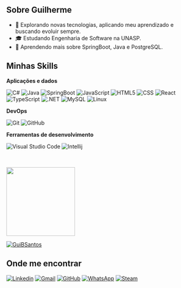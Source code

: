 ## Sobre Guilherme

- 🤔 Explorando novas tecnologias, aplicando meu aprendizado e buscando evoluir sempre.
- 🎓 Estudando Engenharia de Software na UNASP.
- 🌱 Aprendendo mais sobre SpringBoot, Java e PostgreSQL.

## Minhas Skills

**Aplicações e dados**

![C#](https://img.shields.io/badge/C%23-239120?style=for-the-badge&logo=c-sharp&logoColor=white)
![Java](https://img.shields.io/badge/Java-ED8B00?style=for-the-badge&logo=java&logoColor=white)
![SpringBoot](https://img.shields.io/badge/Spring-6DB33F?style=for-the-badge&logo=spring&logoColor=white)
![JavaScript](https://img.shields.io/badge/JavaScript-F7DF1E?style=for-the-badge&logo=javascript&logoColor=black)
![HTML5](https://img.shields.io/badge/HTML5-E34F26?style=for-the-badge&logo=html5&logoColor=white)
![CSS](https://img.shields.io/badge/CSS-239120?&style=for-the-badge&logo=css3&logoColor=white)
![React](https://img.shields.io/badge/React-20232A?style=for-the-badge&logo=react&logoColor=61DAFB)
![TypeScript](https://img.shields.io/badge/TypeScript-007ACC?style=for-the-badge&logo=typescript&logoColor=white)
![.NET](https://img.shields.io/badge/.NET-5C2D91?style=for-the-badge&logo=.net&logoColor=white)
![MySQL](https://img.shields.io/badge/MySQL-00000F?style=for-the-badge&logo=mysql&logoColor=white)
![Linux](https://img.shields.io/badge/Linux-E34F26?style=for-the-badge&logo=linux&logoColor=black)


**DevOps**

![Git](https://img.shields.io/badge/Git-E34F26?style=for-the-badge&logo=git&logoColor=white)
![GitHub](https://img.shields.io/badge/GitHub-100000?style=for-the-badge&logo=github&logoColor=white)


**Ferramentas de desenvolvimento**

![Visual Studio Code](https://img.shields.io/badge/-Visual%20Studio%20Code-333333?style=for-the-badge&logo=visual-studio-code&logoColor=007ACC)
![Intellij](https://img.shields.io/badge/-Intellij-333333?style=for-the-badge&logo=intellij-idea&logoColor=00000)

##

<br/>

<a href="https://github.com/GuiBSantos" title="Perfil do Guilherme">
  <img height="180em" src="https://github-readme-stats.vercel.app/api?username=GuiBSantos&theme=tokyonight&show_icons=true" />
</a>

[![GuiBSantos](https://github-readme-stats.vercel.app/api/top-langs/?username=GuiBSantos&hide=html&layout=compact&theme=tokyonight)](https://github.com/anuraghazra/github-readme-stats)


## Onde me encontrar

[![Linkedin](https://img.shields.io/badge/LinkedIn-0077B5?style=for-the-badge&logo=linkedin&logoColor=white)](https://www.linkedin.com/in/guilherme-santos-367b04278)
[![Gmail](https://img.shields.io/badge/Gmail-D14836?style=for-the-badge&logo=gmail&logoColor=white)](mailto:guilhermesantos2004b@gmail.com)
[![GitHub](https://img.shields.io/badge/GitHub-100000?style=for-the-badge&logo=github&logoColor=white)](https://github.com/GuiBSantos)
[![WhatsApp](https://img.shields.io/badge/WhatsApp-25D366?style=for-the-badge&logo=whatsapp&logoColor=white)](https://wa.link/ushqpp)
[![Steam](https://img.shields.io/badge/Steam-000000?style=for-the-badge&logo=steam&logoColor=white)](https://steamcommunity.com/id/wearejinx/)
